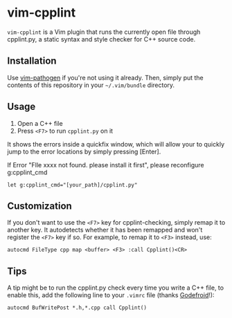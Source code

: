 vim-cpplint
==========
`vim-cpplint` is a Vim plugin that runs the currently open file through
cpplint.py, a static syntax and style checker for C++ source code.


Installation
------------
Use [vim-pathogen](https://github.com/tpope/vim-pathogen) if you're not using
it already. Then, simply put the contents of this repository in your
`~/.vim/bundle` directory.


Usage
-----
1. Open a C++ file
2. Press `<F7>` to run `cpplint.py` on it

It shows the errors inside a quickfix window, which will allow your to quickly
jump to the error locations by simply pressing [Enter].


If Error "FIle xxxx not found. please install it first", please reconfigure 
g:cpplint_cmd

    let g:cpplint_cmd="[your_path]/cpplint.py"

Customization
-------------
If you don't want to use the `<F7>` key for cpplint-checking, simply remap it
to another key. It autodetects whether it has been remapped and won't register
the `<F7>` key if so. For example, to remap it to `<F3>` instead, use:

    autocmd FileType cpp map <buffer> <F3> :call Cpplint()<CR>


Tips
----
A tip might be to run the cpplint.py check every time you write a C++ file, to
enable this, add the following line to your `.vimrc` file (thanks
[Godefroid](http://github.com/gotcha)!):

    autocmd BufWritePost *.h,*.cpp call Cpplint()
